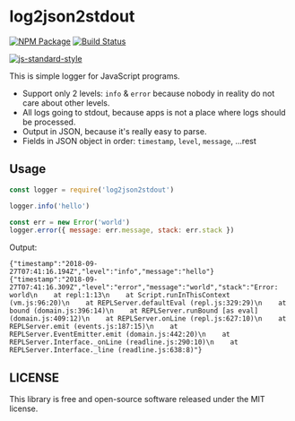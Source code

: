 # log2json2stdout

[![NPM Package](https://img.shields.io/npm/v/log2json2stdout.svg?style=flat-square)](https://www.npmjs.org/package/log2json2stdout) [![Build Status](https://img.shields.io/travis/fanatid/log2json2stdout.svg?branch=master&style=flat-square)](https://travis-ci.org/fanatid/log2json2stdout)

[![js-standard-style](https://cdn.rawgit.com/feross/standard/master/badge.svg)](https://github.com/feross/standard)

This is simple logger for JavaScript programs.

- Support only 2 levels: `info` & `error` because nobody in reality do not care about other levels.
- All logs going to stdout, because apps is not a place where logs should be processed.
- Output in JSON, because it's really easy to parse.
- Fields in JSON object in order: `timestamp`, `level`, `message`, ...rest

## Usage

```js
const logger = require('log2json2stdout')

logger.info('hello')

const err = new Error('world')
logger.error({ message: err.message, stack: err.stack })
```

Output:
```
{"timestamp":"2018-09-27T07:41:16.194Z","level":"info","message":"hello"}
{"timestamp":"2018-09-27T07:41:16.309Z","level":"error","message":"world","stack":"Error: world\n    at repl:1:13\n    at Script.runInThisContext (vm.js:96:20)\n    at REPLServer.defaultEval (repl.js:329:29)\n    at bound (domain.js:396:14)\n    at REPLServer.runBound [as eval] (domain.js:409:12)\n    at REPLServer.onLine (repl.js:627:10)\n    at REPLServer.emit (events.js:187:15)\n    at REPLServer.EventEmitter.emit (domain.js:442:20)\n    at REPLServer.Interface._onLine (readline.js:290:10)\n    at REPLServer.Interface._line (readline.js:638:8)"}
```

## LICENSE

This library is free and open-source software released under the MIT license.

